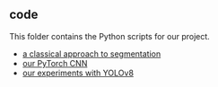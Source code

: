 ## code

This folder contains the Python scripts for our project.

* [a classical approach to segmentation](./segmentare%20hsv.ipynb)
* [our PyTorch CNN](./train_custom_cnn_torch.ipynb)
* [our experiments with YOLOv8](./YOLOv8_Experiments.ipynb)
